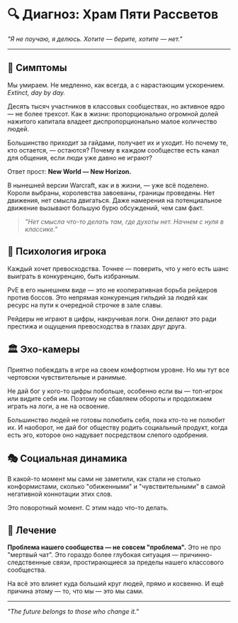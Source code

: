 # 🔍 Диагноз: Храм Пяти Рассветов

*"Я не поучаю, я делюсь. Хотите — берите, хотите — нет."*

---

## 🏥 Симптомы

Мы умираем. Не медленно, как всегда, а с нарастающим ускорением. *Extinct, day by day.*

Десять тысяч участников в классовых сообществах, но активное ядро — не более трехсот. Как в жизни: пропорционально огромной долей нажитого капитала владеет диспропорционально малое количество людей.

Большинство приходит за гайдами, получает их и уходит. Но почему те, кто остается, — остаются? Почему в каждом сообществе есть канал для общения, если люди уже давно не играют?

Ответ прост: **New World — New Horizon.**

В нынешней версии Warcraft, как и в жизни, — уже всё поделено. Короли выбраны, королевства завоеваны, границы проведены. Нет движения, нет смысла двигаться. Даже намерения на потенциальное движение вызывают большую бурю обсуждений, чем сам факт.

> *"Нет смысла что-то делать там, где духоты нет. Начнем с нуля в классике."*

## 🧠 Психология игрока

Каждый хочет превосходства. Точнее — поверить, что у него есть шанс выиграть в конкуренцию, быть избранным.

PvE в его нынешнем виде — это не кооперативная борьба рейдеров против боссов. Это непрямая конкуренция гильдий за людей как ресурс на пути к очередной строчке в зале славы.

Рейдеры не играют в цифры, накручивая логи. Они делают это ради престижа и ощущения превосходства в глазах друг друга.

## 🏛️ Эхо-камеры

Приятно побеждать в игре на своем комфортном уровне. Но мы тут все чертовски чувствительные и ранимые.

Не дай бог у кого-то цифры побольше, особенно если вы — топ-игрок или видите себя им. Поэтому не сбавляем обороты и продолжаем играть на логи, а не на освоение.

Большинство людей не готовы полюбить себя, пока кто-то не полюбит их. И наоборот, не дай бог обществу родить социальный продукт, когда есть эго, которое оно надувает посредством слепого одобрения.

## 🎭 Социальная динамика

В какой-то момент мы сами не заметили, как стали не столько конформистами, сколько "обиженными" и "чувствительными" в самой негативной коннотации этих слов.

Это поворотный момент. С этим надо что-то делать.

## 💊 Лечение

**Проблема нашего сообщества — не совсем "проблема".** Это не про "мертвый чат". Это гораздо более глубокая ситуация — причинно-следственные связи, простирающиеся за пределы нашего классового сообщества.

На всё это влияет куда больший круг людей, прямо и косвенно. И ещё причина этому — то, что мы — это мы сами.

---

*"The future belongs to those who change it."* 
